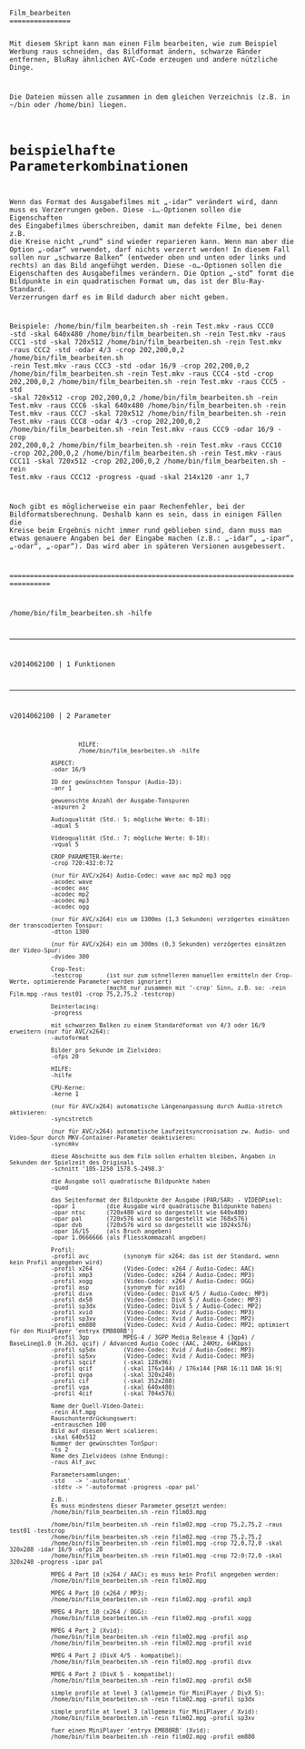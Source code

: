 <code>
Film_bearbeiten
===============

Mit diesem Skript kann man einen Film bearbeiten, wie zum Beispiel Werbung raus schneiden, das Bildformat ändern, schwarze Ränder entfernen, BluRay ähnlichen AVC-Code erzeugen und andere nützliche Dinge.

Die Dateien müssen alle zusammen in dem gleichen Verzeichnis (z.B. in ~/bin oder /home/bin) liegen.


beispielhafte Parameterkombinationen
====================================

Wenn das Format des Ausgabefilmes mit „-idar“ verändert wird, dann muss es Verzerrungen geben. Diese -i…-Optionen sollen die Eigenschaften des Eingabefilmes überschreiben, damit man defekte Filme, bei denen z.B. die Kreise nicht „rund“ sind wieder reparieren kann.
Wenn man aber die Option „-odar“ verwendet, darf nichts verzerrt werden! In diesem Fall sollen nur „schwarze Balken“ (entweder oben und unten oder links und rechts) an das Bild angefühgt werden. Diese -o…-Optionen sollen die Eigenschaften des Ausgabefilmes verändern.
Die Option „-std“ formt die Bildpunkte in ein quadratischen Format um, das ist der Blu-Ray-Standard. Verzerrungen darf es im Bild dadurch aber nicht geben.

Beispiele:
/home/bin/film_bearbeiten.sh -rein Test.mkv -raus CCC0 -std -skal 640x480
/home/bin/film_bearbeiten.sh -rein Test.mkv -raus CCC1 -std -skal 720x512
/home/bin/film_bearbeiten.sh -rein Test.mkv -raus CCC2 -std -odar 4/3 -crop 202,200,0,2
/home/bin/film_bearbeiten.sh -rein Test.mkv -raus CCC3 -std -odar 16/9 -crop 202,200,0,2
/home/bin/film_bearbeiten.sh -rein Test.mkv -raus CCC4 -std -crop 202,200,0,2
/home/bin/film_bearbeiten.sh -rein Test.mkv -raus CCC5 -std -skal 720x512 -crop 202,200,0,2
/home/bin/film_bearbeiten.sh -rein Test.mkv -raus CCC6 -skal 640x480
/home/bin/film_bearbeiten.sh -rein Test.mkv -raus CCC7 -skal 720x512
/home/bin/film_bearbeiten.sh -rein Test.mkv -raus CCC8 -odar 4/3 -crop 202,200,0,2
/home/bin/film_bearbeiten.sh -rein Test.mkv -raus CCC9 -odar 16/9 -crop 202,200,0,2
/home/bin/film_bearbeiten.sh -rein Test.mkv -raus CCC10 -crop 202,200,0,2
/home/bin/film_bearbeiten.sh -rein Test.mkv -raus CCC11 -skal 720x512 -crop 202,200,0,2
/home/bin/film_bearbeiten.sh -rein Test.mkv -raus CCC12 -progress -quad -skal 214x120 -anr 1,7

Noch gibt es möglicherweise ein paar Rechenfehler, bei der Bildformatsberechnung. Deshalb kann es sein, dass in einigen Fällen die Kreise beim Ergebnis nicht immer rund geblieben sind, dann muss man etwas genauere Angaben bei der Eingabe machen (z.B.: „-idar“, „-ipar“, „-odar“, „-opar“). Das wird aber in späteren Versionen ausgebessert.

================================================================================

 /home/bin/film_bearbeiten.sh -hilfe

--------------------------------------------------------------------------
v2014062100 | 1 Funktionen


--------------------------------------------------------------------------
v2014062100 | 2 Parameter


                        HILFE:
                        /home/bin/film_bearbeiten.sh -hilfe
                        
                ASPECT:
                -odar 16/9

                ID der gewünschten Tonspur (Audio-ID):
                -anr 1

                gewuenschte Anzahl der Ausgabe-Tonspuren
                -aspuren 2

                Audioqualität (Std.: 5; mögliche Werte: 0-10):
                -aqual 5

                Videoqualität (Std.: 7; mögliche Werte: 0-10):
                -vqual 5

                CROP_PARAMETER-Werte:
                -crop 720:432:0:72

                (nur für AVC/x264) Audio-Codec: wave aac mp2 mp3 ogg
                -acodec wave
                -acodec aac
                -acodec mp2
                -acodec mp3
                -acodec ogg

                (nur für AVC/x264) ein um 1300ms (1,3 Sekunden) verzögertes einsätzen der transcodierten Tonspur:
                -dtton 1300

                (nur für AVC/x264) ein um 300ms (0,3 Sekunden) verzögertes einsätzen der Video-Spur:
                -dvideo 300

                Crop-Test:
                -testcrop       (ist nur zum schnelleren manuellen ermitteln der Crop-Werte, optimierende Parameter werden ignoriert)
                                (macht nur zusammen mit '-crop' Sinn, z.B. so: -rein Film.mpg -raus test01 -crop 75,2,75,2 -testcrop)

                Deinterlacing:
                -progress 

                mit schwarzen Balken zu einem Standardformat von 4/3 oder 16/9 erweitern (nur für AVC/x264):
                -autoformat

                Bilder pro Sekunde im Zielvideo:
                -ofps 20

                HILFE:
                -hilfe

                CPU-Kerne:
                -kerne 1

                (nur für AVC/x264) automatische Längenanpassung durch Audio-stretch aktivieren:
                -syncstretch

                (nur für AVC/x264) automatische Laufzeitsyncronisation zw. Audio- und Video-Spur durch MKV-Container-Parameter deaktivieren:
                -syncmkv

                diese Abschnitte aus dem Film sollen erhalten bleiben, Angaben in Sekunden der Spielzeit des Originals
                -schnitt '105-1250 1578.5-2498.3'

                die Ausgabe soll quadratische Bildpunkte haben
                -quad

                das Seitenformat der Bildpunkte der Ausgabe (PAR/SAR) - VIDEOPixel:
                -opar 1         (die Ausgabe wird quadratische Bildpunkte haben)
                -opar ntsc      (720x480 wird so dargestellt wie 640x480)
                -opar pal       (720x576 wird so dargestellt wie 768x576)
                -opar dvb       (720x576 wird so dargestellt wie 1024x576)
                -opar 16/15     (als Bruch angeben)
                -opar 1.0666666 (als Fliesskommazahl angeben)

                Profil:
                -profil avc          (synonym für x264; das ist der Standard, wenn kein Profil angegeben wird)
                -profil x264         (Video-Codec: x264 / Audio-Codec: AAC)
                -profil xmp3         (Video-Codec: x264 / Audio-Codec: MP3)
                -profil xogg         (Video-Codec: x264 / Audio-Codec: OGG)
                -profil asp          (synonym für xvid)
                -profil divx         (Video-Codec: DivX 4/5 / Audio-Codec: MP3)
                -profil dx50         (Video-Codec: DivX 5 / Audio-Codec: MP3)
                -profil sp3dx        (Video-Codec: DivX 5 / Audio-Codec: MP2)
                -profil xvid         (Video-Codec: Xvid / Audio-Codec: MP3)
                -profil sp3xv        (Video-Codec: Xvid / Audio-Codec: MP2)
                -profil em880        (Video-Codec: Xvid / Audio-Codec: MP2; optimiert für den MiniPlayer 'entryx EM880RB')
                -profil 3gp          MPEG-4 / 3GPP Media Release 4 (3gp4) / BaseLine@1.0 (H.263, qcif) / Advanced Audio Codec (AAC, 24KHz, 64Kbps)
                -profil sp5dx        (Video-Codec: Xvid / Audio-Codec: MP3)
                -profil sp5xv        (Video-Codec: Xvid / Audio-Codec: MP3)
                -profil sqcif        (-skal 128x96)
                -profil qcif         (-skal 176x144) / 176x144 [PAR 16:11 DAR 16:9]
                -profil qvga         (-skal 320x240)
                -profil cif          (-skal 352x288)
                -profil vga          (-skal 640x480)
                -profil 4cif         (-skal 704x576)

                Name der Quell-Video-Datei:
                -rein Alf.mpg
                Rauschunterdrückungswert:
                -entrauschen 100
                Bild auf diesen Wert scalieren:
                -skal 640x512
                Nummer der gewünschten TonSpur:
                -ts 2
                Name des Zielvideos (ohne Endung):
                -raus Alf_avc

                Parametersammlungen:
                -std   -> '-autoformat'
                -stdtv -> '-autoformat -progress -opar pal'

                z.B.:
                Es muss mindestens dieser Parameter gesetzt werden:
                /home/bin/film_bearbeiten.sh -rein film03.mpg

                /home/bin/film_bearbeiten.sh -rein film02.mpg -crop 75,2,75,2 -raus test01 -testcrop
                /home/bin/film_bearbeiten.sh -rein film02.mpg -crop 75,2,75,2
                /home/bin/film_bearbeiten.sh -rein film01.mpg -crop 72,0,72,0 -skal 320x288 -idar 16/9 -ofps 20
                /home/bin/film_bearbeiten.sh -rein film01.mpg -crop 72:0:72,0 -skal 320x240 -progress -ipar pal

                MPEG 4 Part 10 (x264 / AAC); es muss kein Profil angegeben werden:
                /home/bin/film_bearbeiten.sh -rein film02.mpg

                MPEG 4 Part 10 (x264 / MP3):
                /home/bin/film_bearbeiten.sh -rein film02.mpg -profil xmp3

                MPEG 4 Part 10 (x264 / OGG):
                /home/bin/film_bearbeiten.sh -rein film02.mpg -profil xogg

                MPEG 4 Part 2 (Xvid):
                /home/bin/film_bearbeiten.sh -rein film02.mpg -profil asp
                /home/bin/film_bearbeiten.sh -rein film02.mpg -profil xvid

                MPEG 4 Part 2 (DivX 4/5 - kompatibel):
                /home/bin/film_bearbeiten.sh -rein film02.mpg -profil divx

                MPEG 4 Part 2 (DivX 5 - kompatibel):
                /home/bin/film_bearbeiten.sh -rein film02.mpg -profil dx50

                simple profile at level 3 (allgemein für MiniPlayer / DivX 5):
                /home/bin/film_bearbeiten.sh -rein film02.mpg -profil sp3dx

                simple profile at level 3 (allgemein für MiniPlayer / Xvid):
                /home/bin/film_bearbeiten.sh -rein film02.mpg -profil sp3xv

                fuer einen MiniPlayer 'entryx EM880RB' (Xvid):
                /home/bin/film_bearbeiten.sh -rein film02.mpg -profil em880
</code>
